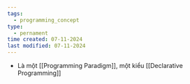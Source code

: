 ```yaml
---
tags:
  - programming_concept
type:
  - pernament
time created: 07-11-2024
last modified: 07-11-2024
---
```

- Là một [[Programming Paradigm]], một kiểu [[Declarative Programming]]
